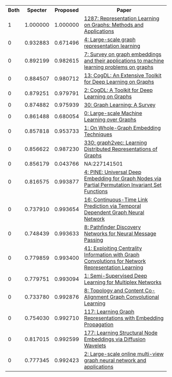 <html><table><tr>
<th>Both</th>
<th>Specter</th>
<th>Proposed</th>
<th>Paper</th>
</tr>
<tr>
<td>1</td>
<td>1.000000</td>
<td>1.000000</td>
<td><a href="https://www.semanticscholar.org/paper/ecf6c42d84351f34e1625a6a2e4cc6526da45c74">1287: Representation Learning on Graphs: Methods and Applications</a></td>
</tr>
<tr>
<td>0</td>
<td>0.932883</td>
<td>0.671496</td>
<td><a href="https://www.semanticscholar.org/paper/c32ef608116b052edaf50418f0309663e6b7730d">4: Large-scale graph representation learning</a></td>
</tr>
<tr>
<td>0</td>
<td>0.892199</td>
<td>0.982615</td>
<td><a href="https://www.semanticscholar.org/paper/f69b7a3e948aa9573e2725dccdba5636d8b9e9c6">7: Survey on graph embeddings and their applications to machine learning problems on graphs</a></td>
</tr>
<tr>
<td>0</td>
<td>0.884507</td>
<td>0.980712</td>
<td><a href="https://www.semanticscholar.org/paper/57a4eb24ae9976651d5df68c2c5246efd00cfeb9">13: CogDL: An Extensive Toolkit for Deep Learning on Graphs</a></td>
</tr>
<tr>
<td>0</td>
<td>0.879251</td>
<td>0.979791</td>
<td><a href="https://www.semanticscholar.org/paper/2d652ead7fbb911b34e481dd533a34e649882051">2: CogDL: A Toolkit for Deep Learning on Graphs</a></td>
</tr>
<tr>
<td>0</td>
<td>0.874882</td>
<td>0.975939</td>
<td><a href="https://www.semanticscholar.org/paper/57fbaf35321b2c4c4c0cc2b63e72bfb9c5d5d9c9">30: Graph Learning: A Survey</a></td>
</tr>
<tr>
<td>0</td>
<td>0.861488</td>
<td>0.680054</td>
<td><a href="https://www.semanticscholar.org/paper/5b26582424143a31d94a0d7c6b3281a4fed19f15">0: Large-scale Machine Learning over Graphs</a></td>
</tr>
<tr>
<td>0</td>
<td>0.857818</td>
<td>0.953733</td>
<td><a href="https://www.semanticscholar.org/paper/4e51c4902bfc8da7778b8ad4cf30be5dada3c257">1: On Whole-Graph Embedding Techniques</a></td>
</tr>
<tr>
<td>0</td>
<td>0.856622</td>
<td>0.987230</td>
<td><a href="https://www.semanticscholar.org/paper/0c31441de0e50b3a76a2e7908835d42a815a7e7f">330: graph2vec: Learning Distributed Representations of Graphs</a></td>
</tr>
<tr>
<td>0</td>
<td>0.856179</td>
<td>0.043766</td>
<td>NA:227141501</td>
</tr>
<tr>
<td>0</td>
<td>0.816575</td>
<td>0.993877</td>
<td><a href="https://www.semanticscholar.org/paper/d0e44705a28d53f27b928d4cb8c54e1c4d80e68a">4: PINE: Universal Deep Embedding for Graph Nodes via Partial Permutation Invariant Set Functions</a></td>
</tr>
<tr>
<td>0</td>
<td>0.737910</td>
<td>0.993654</td>
<td><a href="https://www.semanticscholar.org/paper/ab9e30123e0914ab5a97c36b9f9dda618cb1647c">16: Continuous-Time Link Prediction via Temporal Dependent Graph Neural Network</a></td>
</tr>
<tr>
<td>0</td>
<td>0.748439</td>
<td>0.993633</td>
<td><a href="https://www.semanticscholar.org/paper/680759bacbdfdcbea6069b854e81869d8fcf2f23">8: Pathfinder Discovery Networks for Neural Message Passing</a></td>
</tr>
<tr>
<td>0</td>
<td>0.779859</td>
<td>0.993400</td>
<td><a href="https://www.semanticscholar.org/paper/d53d97c378f22282523f5f0aec4cfa46155237be">41: Exploiting Centrality Information with Graph Convolutions for Network Representation Learning</a></td>
</tr>
<tr>
<td>0</td>
<td>0.779751</td>
<td>0.993094</td>
<td><a href="https://www.semanticscholar.org/paper/8157b36966a2390fbd66857a942eb1eccd14ee87">1: Semi-Supervised Deep Learning for Multiplex Networks</a></td>
</tr>
<tr>
<td>0</td>
<td>0.733780</td>
<td>0.992876</td>
<td><a href="https://www.semanticscholar.org/paper/249ce8e6bf5db2d0e12a5212330acdff3683550f">8: Topology and Content Co-Alignment Graph Convolutional Learning</a></td>
</tr>
<tr>
<td>0</td>
<td>0.754030</td>
<td>0.992710</td>
<td><a href="https://www.semanticscholar.org/paper/b00cea45c85e68002d34b608aecb4fddd18210aa">117: Learning Graph Representations with Embedding Propagation</a></td>
</tr>
<tr>
<td>0</td>
<td>0.817015</td>
<td>0.992599</td>
<td><a href="https://www.semanticscholar.org/paper/4657c06d57cea792eab4f14e3a12f50d88109680">177: Learning Structural Node Embeddings via Diffusion Wavelets</a></td>
</tr>
<tr>
<td>0</td>
<td>0.777345</td>
<td>0.992423</td>
<td><a href="https://www.semanticscholar.org/paper/3563036984d7317994bfae82cd421c6e5f2ce3e5">2: Large-scale online multi-view graph neural network and applications</a></td>
</tr>
</table></html>
